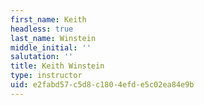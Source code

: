 ```yaml
---
first_name: Keith
headless: true
last_name: Winstein
middle_initial: ''
salutation: ''
title: Keith Winstein
type: instructor
uid: e2fabd57-c5d8-c180-4efd-e5c02ea84e9b
---
```

